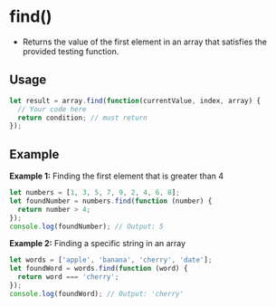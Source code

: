 # find()

- Returns the value of the first element in an array that satisfies the provided testing function.

## Usage

```jsx
let result = array.find(function(currentValue, index, array) {
  // Your code here
  return condition; // must return
});
```

## Example

**Example 1:** Finding the first element that is greater than 4

```jsx
let numbers = [1, 3, 5, 7, 9, 2, 4, 6, 8];
let foundNumber = numbers.find(function (number) {
  return number > 4;
});
console.log(foundNumber); // Output: 5
```

**Example 2:** Finding a specific string in an array

```jsx
let words = ['apple', 'banana', 'cherry', 'date'];
let foundWord = words.find(function (word) {
  return word === 'cherry';
});
console.log(foundWord); // Output: 'cherry'
```